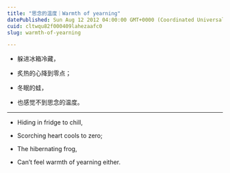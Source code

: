 ```yaml
---
title: "思念的温度｜Warmth of yearning"
datePublished: Sun Aug 12 2012 04:00:00 GMT+0000 (Coordinated Universal Time)
cuid: cltwqu82f000409lahezaafc0
slug: warmth-of-yearning

---
```


* 躲进冰箱冷藏，
    
* 炙热的心降到零点；
    
* 冬眠的蛙，
    
* 也感觉不到思念的温度。
    

---

* Hiding in fridge to chill,
    
* Scorching heart cools to zero;
    
* The hibernating frog,
    
* Can’t feel warmth of yearning either.